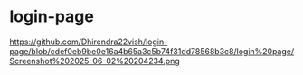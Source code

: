 # login-page

https://github.com/Dhirendra22vish/login-page/blob/cdef0eb9be0e16a4b65a3c5b74f31dd78568b3c8/login%20page/Screenshot%202025-06-02%20204234.png
